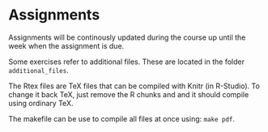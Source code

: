 Assignments
===========

Assignments will be continously updated during the course up until the week when the assignment is due.

Some exercises refer to additional files. These are located in the folder `additional_files`.

The Rtex files are TeX files that can be compiled with Knitr (in R-Studio). To change it back TeX, just remove the R chunks and and it should compile using ordinary TeX.

The makefile can be use to compile all files at once using:
```make pdf```.


